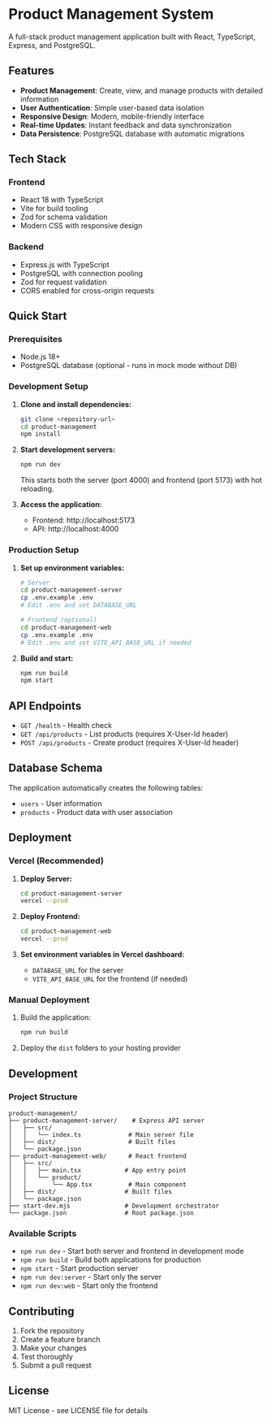 # Product Management System

A full-stack product management application built with React, TypeScript, Express, and PostgreSQL.

## Features

- **Product Management**: Create, view, and manage products with detailed information
- **User Authentication**: Simple user-based data isolation
- **Responsive Design**: Modern, mobile-friendly interface
- **Real-time Updates**: Instant feedback and data synchronization
- **Data Persistence**: PostgreSQL database with automatic migrations

## Tech Stack

### Frontend
- React 18 with TypeScript
- Vite for build tooling
- Zod for schema validation
- Modern CSS with responsive design

### Backend
- Express.js with TypeScript
- PostgreSQL with connection pooling
- Zod for request validation
- CORS enabled for cross-origin requests

## Quick Start

### Prerequisites
- Node.js 18+ 
- PostgreSQL database (optional - runs in mock mode without DB)

### Development Setup

1. **Clone and install dependencies:**
   ```bash
   git clone <repository-url>
   cd product-management
   npm install
   ```

2. **Start development servers:**
   ```bash
   npm run dev
   ```
   This starts both the server (port 4000) and frontend (port 5173) with hot reloading.

3. **Access the application:**
   - Frontend: http://localhost:5173
   - API: http://localhost:4000

### Production Setup

1. **Set up environment variables:**
   ```bash
   # Server
   cd product-management-server
   cp .env.example .env
   # Edit .env and set DATABASE_URL
   
   # Frontend (optional)
   cd product-management-web
   cp .env.example .env
   # Edit .env and set VITE_API_BASE_URL if needed
   ```

2. **Build and start:**
   ```bash
   npm run build
   npm start
   ```

## API Endpoints

- `GET /health` - Health check
- `GET /api/products` - List products (requires X-User-Id header)
- `POST /api/products` - Create product (requires X-User-Id header)

## Database Schema

The application automatically creates the following tables:

- `users` - User information
- `products` - Product data with user association

## Deployment

### Vercel (Recommended)

1. **Deploy Server:**
   ```bash
   cd product-management-server
   vercel --prod
   ```

2. **Deploy Frontend:**
   ```bash
   cd product-management-web
   vercel --prod
   ```

3. **Set environment variables in Vercel dashboard:**
   - `DATABASE_URL` for the server
   - `VITE_API_BASE_URL` for the frontend (if needed)

### Manual Deployment

1. Build the application:
   ```bash
   npm run build
   ```

2. Deploy the `dist` folders to your hosting provider

## Development

### Project Structure
```
product-management/
├── product-management-server/    # Express API server
│   ├── src/
│   │   └── index.ts             # Main server file
│   ├── dist/                    # Built files
│   └── package.json
├── product-management-web/      # React frontend
│   ├── src/
│   │   ├── main.tsx            # App entry point
│   │   └── product/
│   │       └── App.tsx          # Main component
│   ├── dist/                   # Built files
│   └── package.json
├── start-dev.mjs               # Development orchestrator
└── package.json                # Root package.json
```

### Available Scripts

- `npm run dev` - Start both server and frontend in development mode
- `npm run build` - Build both applications for production
- `npm start` - Start production server
- `npm run dev:server` - Start only the server
- `npm run dev:web` - Start only the frontend

## Contributing

1. Fork the repository
2. Create a feature branch
3. Make your changes
4. Test thoroughly
5. Submit a pull request

## License

MIT License - see LICENSE file for details